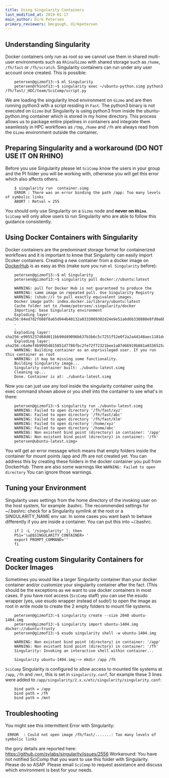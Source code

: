 ```yaml
---
title: Using Singularity Containers
last_modified_at: 2019-01-17
main_author: Dirk Petersen
primary_reviewers: bmcgough, dirkpetersen
---
```


## Understanding Singularity

Docker containers only run as root so we cannot use them in shared multi-user environments such as `Rhino`/`Gizmo` with shared storage such as `/home`, `/fh/fast` or `/fh/scratch`. Singularity containers can run under any user account once created. This is possible:

```
    petersen@gizmof13:~$ ml Singularity
    petersen@rhinof13:~$ singularity exec ~/ubuntu-python.simg python3 /fh/fast/_HDC/team/SciComp/script.py
```

We are loading the singularity lmod environment on `Gizmo` and are then running python3 with a script residing in `Fast`. The python3 binary is not executed on `Gizmo` but Singularity is using python3 from inside the ubuntu-python.img container which is stored in my home directory. This process allows us to package entire pipelines in containers and integrate them seamlessly in HPC workflows as `/tmp`, `/home` and `/fh` are always read from the `Gizmo` environment outside the container.

## Preparing Singularity and a workaround (DO NOT USE IT ON RHINO)

Before you use Singularity please let `SciComp` know the users in your group and the PI folder you will be working with, otherwise you will get this error which also affects others. 

```
    $ singularity run  container.simg
    ERROR : There was an error binding the path /app: Too many levels of symbolic links
    ABORT : Retval = 255
```

You should only use Singularity on a `Gizmo` node and **never on `Rhino`**. `SciComp` will only allow users to run Singularity who are able to follow this guidance consistently.

## Using Docker Containers with Singularity

Docker containers are the predominant storage format for containerized workflows and it is important to know that Singularity can easily import Dcoker containers. Creating a new container from a docker image on [DockerHub](https://hub.docker.com/) is as easy as this (make sure you run `ml Singularity` before):

```
    petersen@gizmof13:~$ ml Singularity
    petersen@gizmof13:~$ singularity pull docker://ubuntu:latest

    WARNING: pull for Docker Hub is not guaranteed to produce the
    WARNING: same image on repeated pull. Use Singularity Registry
    WARNING: (shub://) to pull exactly equivalent images.
    Docker image path: index.docker.io/library/ubuntu:latest
    Cache folder set to /home/petersen/.singularity/docker
    Importing: base Singularity environment
    Exploding layer: sha256:84ed7d2f608f8a65d944b40132a0333069302d24e9e51a6d6b338888e8fd0a6b.tar.gz
    .
    .
    Exploding layer: sha256:e9055237d68d011bb90d49096b637b3b6c5c7251f52e0f2a2a44148aec1181dc.tar.gz
    Exploding layer: sha256:c6a9ef4b9995d615851d7786fbc2fe72f72321bee1a87d66919b881a0336525a.tar.gz
    WARNING: Building container as an unprivileged user. If you run this container as root
    WARNING: it may be missing some functionality.
    Building Singularity image...
    Singularity container built: ./ubuntu-latest.simg
    Cleaning up...
    Done. Container is at: ./ubuntu-latest.simg
```

Now you can just use any tool inside the singularity container using the exec command shown above or you shell into the container to see what's in there: 

```
    petersen@gizmof13:~$​ singularity run ./ubuntu-latest.simg
    WARNING: Failed to open directory '/fh/fast/xyz'
    WARNING: Failed to open directory '/fh/fast/abc'
    WARNING: Failed to open directory '/fh/fast/klm'
    WARNING: Failed to open directory '/home/xyz'
    WARNING: Failed to open directory '/home/abc'
    WARNING: Non existent bind point (directory) in container: '/app'
    WARNING: Non existent bind point (directory) in container: '/fh'
    petersen@ubuntu-latest.simg> 

```

You will get an error message which means that empty folders inside the container for mount points /app and /fh are not created yet. You can address this by creating these folders in the docker container you pull from DockerHub. There are also some warnings like `WARNING: Failed to open directory` You can ignore those warnings.

## Tuning your Environment

Singularity uses settings from the home directory of the invoking user on the host system, for example .bashrc. The recommended settings for ~/.bashrc: check for a Singularity symlink at the root or a SINGULARITY_NAME env var. In some cases you want bash to behave differently if you are inside a container. You can put this into ~/.bashrc.

```
    if [ -L '/singularity' ]; then
    PS1='\u@$SINGULARITY_CONTAINER> '
    export PROMPT_COMMAND=''
    fi
```

## Creating custom Singularity Containers for Docker Images

Sometimes you would like a larger Singularity container than your docker container and/or customize your singularity container after the fact. (This should be the exceptions as we want to use docker containers in most cases. 
If you have root access (`SciComp` staff) you can use the esudo wrapper (yes, use esudo wrapper instead of sudo!) to open the image as root in write mode to create the 2 empty folders to mount file systems.

```
    petersen@gizmof13:~$​ singularity create --size 2048 ubuntu-1404.img
    petersen@gizmof13:~$​ singularity import ubuntu-1404.img docker://ubuntu:trusty
    petersen@gizmof13:~$​ ​esudo singularity shell -w ubuntu-1404.img

    WARNING: Non existant bind point (directory) in container: '/app'
    WARNING: Non existant bind point (directory) in container: '/fh'
    Singularity: Invoking an interactive shell within container...

    Singularity ubuntu-1404.img:~> mkdir /app /fh
```

`SciComp` Singularity is configured to allow access to mounted file systems at `/app`, `/fh` and `/mnt`, this is set in `singularity.conf`, for example these 3 lines were added to `/app/singularity/2.x.x/etc/singularity/singularity.conf`:

```
    bind path = /app
    bind path = /fh
    bind path = /mnt
```

## Troubleshooting

You might see this intermittent Error with Singularity:
``` 
 ERROR  : Could not open image /fh/fast/.......: Too many levels of symbolic links
```

the gory details are reported here: 
https://github.com/sylabs/singularity/issues/2556
Workaround: You have not notified SciComp that you want to use this folder with Singularity. Please do so ASAP
​
Please email `SciComp` to request assistance and discuss which environment is best for your needs.
